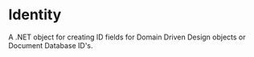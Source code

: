# Identity
A .NET object for creating ID fields for Domain Driven Design objects or Document Database ID's.
